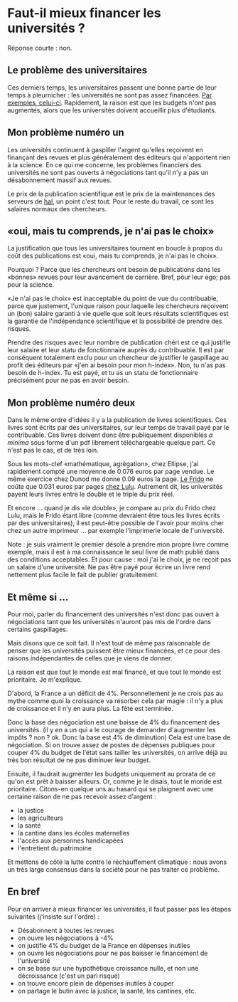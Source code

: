 # Faut-il mieux financer les universités ?

Réponse courte : non.

## Le problème des universitaires

Ces derniers temps, les universitaires passent une bonne partie de leur temps à pleurnicher : les universités ne sont pas assez financées. [Par exemples, celui-ci](http://huet.blog.lemonde.fr/2017/10/08/budget-de-la-recherche-2017-la-verite-est-dans-le-bleu/). Rapidement, la raison est que les budgets n'ont pas augmentés, alors que les universités doivent accueillir plus d'étudiants.

## Mon problème numéro un

Les universités continuent à gaspiller l'argent qu'elles reçoivent en finançant des revues et plus généralement des éditeurs qui n'apportent rien à la science. En ce qui me concerne, les problèmes financiers des universités ne sont pas ouverts à négociations tant qu'il n'y a pas un désabonnement massif aux revues. 

Le prix de la publication scientifique est le prix de la maintenances des serveurs de [hal](https://hal.archives-ouvertes.fr/), un point c'est tout. Pour le reste du travail, ce sont les salaires normaux des chercheurs.

## «oui, mais tu comprends, je n'ai pas le choix»

La justification que tous les universitaires tournent en boucle à propos du coût des publications est «oui, mais tu comprends, je n'ai pas le choix». 

Pourquoi ? Parce que les chercheurs ont besoin de publications dans les «bonnes» revues pour leur avancement de carrière. Bref, pour leur ego; pas pour la science.

«Je n'ai pas le choix» est inacceptable du point de vue du contribuable, parce que justement, l'unique raison pour laquelle les chercheurs reçoivent un (bon) salaire garanti à vie quelle que soit leurs résultats scientifiques est la garantie de l'indépendance scientifique et la possibilité de prendre des risques.

Prendre des risques avec leur nombre de publication chéri est ce qui justifie leur salaire et leur statu de fonctionnaire auprès du contribuable. Il est par conséquent totalement exclu pour un chercheur de justifier le gaspillage au profit des éditeurs par «j'en ai besoin pour mon h-index». Non, tu n'as pas besoin de h-index. Tu est payé, et tu as un statu de fonctionnaire précisément pour ne pas en avoir besoin.

## Mon problème numéro deux

Dans le même ordre d'idées il y a la publication de livres scientifiques. Ces livres sont écrits par des universitaires, sur leur temps de travail payé par le contribuable. Ces livres doivent donc être publiquement disponibles *a minima* sous forme d'un pdf librement téléchargeable quelque part. Ce n'est pas le cas, et de très loin.

Sous les mots-clef «mathématique, agrégation», chez Ellipse, j'ai rapidement compté une moyenne de 0.076 euros par page vendue. Le même exercice chez Dunod me donne 0.09 euros la page. [Le Frido](https://linuxfr.org/news/le-frido-un-livre-libre-de-mathematiques-pour-l-agregation) ne coûte que 0.031 euros par pages [chez Lulu](https://www.lulu.com/shop/search.ep?keyWords=frido&type=). Autrement dit, les universités payent leurs livres entre le double et le triple du prix réel.

Et encore ... quand je dis «le double», je compare au prix du Frido chez Lulu, mais le Frido étant libre (comme devraient être tous les livres écrits par des universitaires), il est peut-être possible de l'avoir pour moins cher chez un autre imprimeur ... par exemple l'imprimerie locale de l'université.

Note : je suis vraiment le premier désolé à prendre mon propre livre comme exemple, mais il est à ma connaissance le seul livre de math publié dans des conditions acceptables. Et pour cause : moi j'ai le choix, je ne reçoit pas un salaire d'une université. Ne pas être payé pour écrire un livre rend nettement plus facile le fait de publier gratuitement.

## Et même si ...

Pour moi, parler du financement des universités n'est donc pas ouvert à négociations tant que les universités n'auront pas mis de l'ordre dans certains gaspillages.

Mais disons que ce soit fait. Il n'est tout de même pas raisonnable de penser que les universités puissent être mieux financées, et ce pour des raisons indépendantes de celles que je viens de donner.

La raison est que tout le monde est mal financé, et que tout le monde est prioritaire. Je m'explique. 

D'abord, la France a un déficit de 4%. Personnellement je ne crois pas au mythe comme quoi la croissance va résorber cela par magie : il n'y a plus de croissance et il n'y en aura plus. La fête est terminée.

Donc la base des négociation est une baisse de 4% du financement des universités. (il y en a un qui a le courage de demander d'augmenter les impôts ? non ? ok. Donc la base est 4% de diminution) Cela est une base de négociation. Si on trouve assez de postes de dépenses publiques pour couper 4% du budget de l'état sans tailler les universités, on arrive déjà au très bon résultat de ne pas diminuer leur budget.

Ensuite, il faudrait augmenter les budgets uniquement au prorata de ce qu'on est prêt à baisser ailleurs. Or, comme je le disais, tout le monde est prioritaire. Citons-en quelque uns au hasard qui se plaignent avec une certaine raison de ne pas recevoir assez d'argent :

- la justice
- les agriculteurs
- la santé
- la cantine dans les écoles maternelles
- l'accès aux personnes handicapées
- l'entretient du patrimoine

Et mettons de côté la lutte contre le réchauffement climatique : nous avons un très large consensus dans la société pour ne pas traiter ce problème.

## En bref

Pour en arriver à mieux financer les universités, il faut passer pas les étapes suivantes (j'insiste sur l'ordre) :

- Désabonnent à toutes les revues
- on ouvre les négociations à -4%
- on justifie 4% du budget de la France en dépenses inutiles 
- on ouvre les négociations pour ne pas baisser le financement de l'université
- on se base sur une hypothétique croissance nulle, et non une décroissance (c'est un pari risqué)
- on trouve encore plein de dépenses inutiles à couper
- on partage le butin avec la justice, la santé, les cantines, etc.

